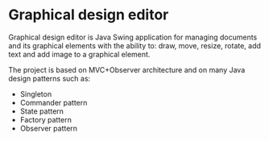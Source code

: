 # Graphical design editor
Graphical design editor is Java Swing application for managing documents and its graphical elements with the ability to: draw, move, resize, rotate, add text and add image to a graphical element.

The project is based on MVC+Observer architecture and on many Java design patterns such as: 
- Singleton
- Commander pattern
- State pattern
- Factory pattern
- Observer pattern

